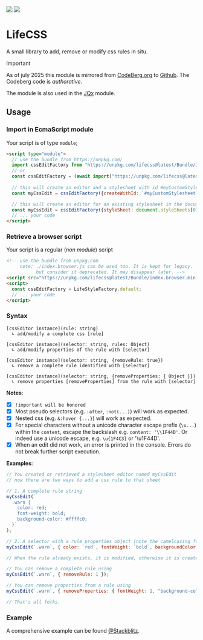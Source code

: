  <a href="https://bundlephobia.com/package/lifecss" rel="nofollow">
  <img src="https://badgen.net/bundlephobia/min/lifecss"></a> <!-- bundlephobia sometimes breaks -->
<a href="https://www.npmjs.com/package/lifecss"><img src="https://img.shields.io/npm/v/lifecss.svg?labelColor=cb3837&logo=npm&color=dcfdd9"></a>

# LifeCSS

A small library to add, remove or modify css rules in situ.

> [!IMPORTANT]
> As of july 2025 this module is mirrored from [CodeBerg.org](https://codeberg.org/KooiInc/LifeCSS) to [Github](https://github.com/KooiInc/LifeCSS). The Codeberg code is *authorative*.

The module is also used in the [JQx](https://codeberg.org/KooiInc/JQx) module.

## Usage

### Import in EcmaScript module
Your script is of type `module`;

```html
<script type="module">
  // use the bundle from https://unpkg.com/
  import cssEditFactory from "https://unpkg.com/lifecss@latest/Bundle/index.min.js";
  // or
  const cssEditFactory = (await import("https://unpkg.com/lifecss@latest/Bundle/index.min.js")).default;
  
  // this will create an editor and a stylesheet with id #myCustomStylesheet in the document header. 
  const myCssEdit = cssEditFactory({createWithId: `#myCustomStylesheet`});

  // this will create an editor for an existing stylesheet in the document
  const myCssEdit = cssEditFactory({styleSheet: document.styleSheets[0]}));
  // ... your code
</script>
``` 
### Retrieve a browser script

Your script is a regular (_non module_) script

```html
<!-- use the bundle from unpkg.com 
     note: ./index.browser.js can be used too. It is kept for legacy.
           but consider it deprecated. It may disappear later. -->
<script src="https://unpkg.com/lifecss@latest/Bundle/index.browser.min.js"></script>
<script>
  const cssEditFactory = LifeStyleFactory.default;
  // ... your code
</script>
```

### Syntax
```
[cssEditor instance](rule: string)
  ∟ add/modify a complete css [rule]

[cssEditor instance](selector: string, rules: Object)
  ∟ add/modify properties of the rule with [selector] 

[cssEditor instance](selector: string, {removeRule: true})
  ∟ remove a complete rule identified with [selector]

[cssEditor instance](selector: string, {removeProperties: { Object }})
  ∟ remove properties [removeProperties] from the rule with [selector]
```

**Notes**:
- [x] `!important will be honored`
- [x] Most pseudo selectors (e.g. `:after`, `:not(...)`) will work as expected.
- [x] Nested css (e.g. `&:hover {...}`) will work as expected.
- [x] For special characters without a unicode character escape prefix (`\u...`) within the `content`, escape the backslash e.g. `content: '\\1F44D'`. Or indeed use a unicode escape, e.g. `\u{1F4C3}` or '\u1F44D'.
- [x] When an edit did not work, an error is printed in the console. Errors do not break further script execution.

**Examples**:

```javascript
// You created or retrieved a stylesheet editor named myCssEdit
// now there are two ways to add a css rule to that sheet

// 1. A complete rule string
myCssEdit(`
  .warn {
    color: red; 
    font-weight: bold;
    background-color: #ffffc0; 
  }`
);

// 2. A selector with a rule properties object (note the camelcasing for keys) 
myCssEdit(`.warn`, { color: `red`, fontWeight: `bold`, backgroundColor: `#ffffc0` } );

// When the rule already exists, it is modified, otherwise it is created

// You can remove a complete rule using
myCssEdit(`.warn`, { removeRule: 1 });

// You can remove properties from a rule using
myCssEdit(`.warn`, { removeProperties: { fontWeight: 1, "background-color": 1 } });

// That's all folks.
```

### Example
A comprehensive example can be found [@Stackblitz](https://stackblitz.com/edit/js-fnxaro?file=index.js).
